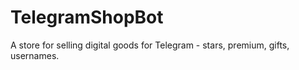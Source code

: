 # TelegramShopBot
A store for selling digital goods for Telegram - stars, premium, gifts, usernames.
